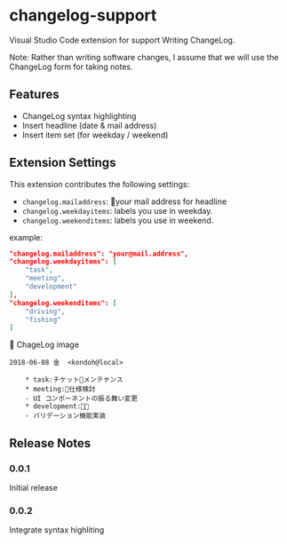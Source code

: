 # changelog-support

Visual Studio Code extension for support Writing ChangeLog.

Note:
Rather than writing software changes, I assume that we will use the ChangeLog form for taking notes.

## Features

- ChangeLog syntax highlighting
- Insert headline (date & mail address)
- Insert item set (for weekday / weekend)

## Extension Settings

This extension contributes the following settings:

- `changelog.mailaddress`: your mail address for headline
- `changelog.weekdayitems`: labels you use in weekday.
- `changelog.weekenditems`: labels you use in weekend.

example:
```json
"changelog.mailaddress": "your@mail.address",
"changelog.weekdayitems": [
    "task",
    "meeting",
    "development"
],
"changelog.weekenditems": [
    "driving",
    "fishing"
]
```

ChageLog image
```
2018-06-08 金  <kondoh@local>

	* task:チケットメンテナンス
	* meeting:仕様検討
	- UI コンポーネントの振る舞い変更
	* development:
	- バリデーション機能実装
```

## Release Notes

### 0.0.1

Initial release

### 0.0.2

Integrate syntax highliting
